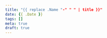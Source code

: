 ```yaml
---
title: "{{ replace .Name "-" " " | title }}"
date: {{ .Date }}
tags: []
meta: true
draft: true
---
```

